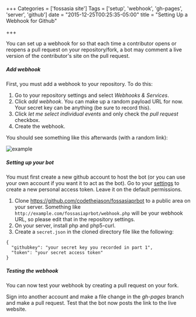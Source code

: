 +++
Categories = ['fossasia site']
Tags = ['setup', 'webhook', 'gh-pages', 'server', 'github']
date = "2015-12-25T00:25:35-05:00"
title = "Setting Up a Webhook for Github"

+++

You can set up a webhook for so that each time a contributor opens or reopens a pull request on your repository/fork, a bot may comment a live version of the contributor's site on the pull request.

##### Add webhook

First, you must add a webhook to your repository. To do this:

1) Go to your repository settings and select *Webhooks & Services*.  
2) Click *add webhook*. You can make up a random payload URL for now. Your secret key can be anything (be sure to record this).  
3) Click *let me select individual events* and only check the *pull request* checkbox.  
4) Create the webhook.  

You should see something like this afterwards (with a random link):  

![example](http://puu.sh/m7QnB/804187cbaf.png)  

##### Setting up your bot

You must first create a new github account to host the bot (or you can use your own account if you want it to act as the bot).  Go to your [settings](https://github.com/settings/tokens) to create a new personal access token. Leave it on the default permissions.

1) Clone https://github.com/codethejason/fossasiaprbot to a public area on your server. Something like `http://example.com/fossasiaprbot/webhook.php` will be your webhook URL, so please edit that in the repository settings.  
2) On your server, install php and php5-curl.  
3) Create a `secret.json` in the cloned directory file like the following:  

```
{
  "githubkey": "your secret key you recorded in part 1",
  "token": "your secret access token"
}
```

##### Testing the webhook

You can now test your webhook by creating a pull request on your fork.

Sign into another account and make a file change in the *gh-pages* branch and make a pull request. Test that the bot now posts the link to the live website.
